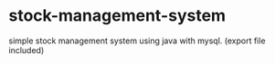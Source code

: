 # stock-management-system
simple stock management system using java with mysql. (export file included)
